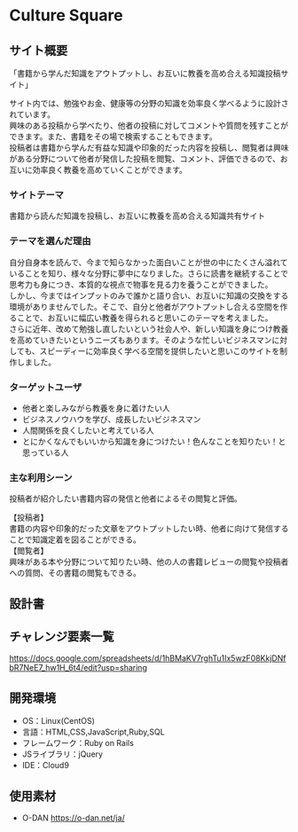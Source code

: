 # Culture Square

## サイト概要
「書籍から学んだ知識をアウトプットし、お互いに教養を高め合える知識投稿サイト」<br />

サイト内では、勉強やお金、健康等の分野の知識を効率良く学べるように設計されています。<br />
興味のある投稿から学べたり、他者の投稿に対してコメントや質問を残すことができます。また、書籍をその場で検索することもできます。<br />
投稿者は書籍から学んだ有益な知識や印象的だった内容を投稿し、閲覧者は興味がある分野について他者が発信した投稿を閲覧、コメント、評価できるので、お互いに効率良く教養を高めていくことができます。

### サイトテーマ
書籍から読んだ知識を投稿し、お互いに教養を高め合える知識共有サイト

### テーマを選んだ理由
自分自身本を読んで、今まで知らなかった面白いことが世の中にたくさん溢れていることを知り、様々な分野に夢中になりました。さらに読書を継続することで思考力も身につき、本質的な視点で物事を見る力を養うことができました。<br />
しかし、今まではインプットのみで誰かと語り合い、お互いに知識の交換をする環境がありませんでした。そこで、自分と他者がアウトプットし合える空間を作ることで、お互いに幅広い教養を得られると思いこのテーマを考えました。<br />
さらに近年、改めて勉強し直したいという社会人や、新しい知識を身につけ教養を高めていきたいというニーズもあります。そのような忙しいビジネスマンに対しても、スピーディーに効率良く学べる空間を提供したいと思いこのサイトを制作しました。

### ターゲットユーザ
- 他者と楽しみながら教養を身に着けたい人
- ビジネスノウハウを学び、成長したいビジネスマン
- 人間関係を良くしたいと考えている人
- とにかくなんでもいいから知識を身につけたい！色んなことを知りたい！と思っている人

### 主な利用シーン
投稿者が紹介したい書籍内容の発信と他者によるその閲覧と評価。<br />

【投稿者】<br />
書籍の内容や印象的だった文章をアウトプットしたい時、他者に向けて発信することで知識定着を図ることができる。<br />
【閲覧者】<br />
興味がある本や分野について知りたい時、他の人の書籍レビューの閲覧や投稿者への質問、その書籍の閲覧もできる。

## 設計書

## チャレンジ要素一覧
https://docs.google.com/spreadsheets/d/1hBMaKV7rghTu1Ix5wzF08KkjDNfbR7NeE7_hw1H_6t4/edit?usp=sharing

## 開発環境
- OS：Linux(CentOS)
- 言語：HTML,CSS,JavaScript,Ruby,SQL
- フレームワーク：Ruby on Rails
- JSライブラリ：jQuery
- IDE：Cloud9

## 使用素材
- O-DAN https://o-dan.net/ja/